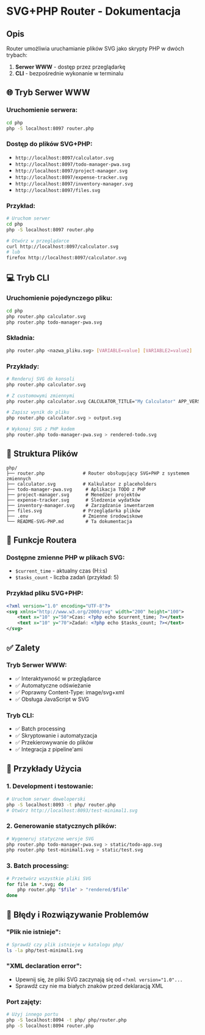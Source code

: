 # SVG+PHP Router - Dokumentacja

## Opis
Router umożliwia uruchamianie plików SVG jako skrypty PHP w dwóch trybach:
1. **Serwer WWW** - dostęp przez przeglądarkę
2. **CLI** - bezpośrednie wykonanie w terminalu

## 🌐 Tryb Serwer WWW

### Uruchomienie serwera:
```bash
cd php
php -S localhost:8097 router.php
```

### Dostęp do plików SVG+PHP:
- `http://localhost:8097/calculator.svg`
- `http://localhost:8097/todo-manager-pwa.svg`
- `http://localhost:8097/project-manager.svg`
- `http://localhost:8097/expense-tracker.svg`
- `http://localhost:8097/inventory-manager.svg`
- `http://localhost:8097/files.svg`

### Przykład:
```bash
# Uruchom serwer
cd php
php -S localhost:8097 router.php

# Otwórz w przeglądarce
curl http://localhost:8097/calculator.svg
# lub
firefox http://localhost:8097/calculator.svg
```

## 💻 Tryb CLI

### Uruchomienie pojedynczego pliku:
```bash
cd php
php router.php calculator.svg
php router.php todo-manager-pwa.svg
```

### Składnia:
```bash
php router.php <nazwa_pliku.svg> [VARIABLE=value] [VARIABLE2=value2]
```

### Przykłady:
```bash
# Renderuj SVG do konsoli
php router.php calculator.svg

# Z customowymi zmiennymi
php router.php calculator.svg CALCULATOR_TITLE="My Calculator" APP_VERSION="2.0"

# Zapisz wynik do pliku
php router.php calculator.svg > output.svg

# Wykonaj SVG z PHP kodem
php router.php todo-manager-pwa.svg > rendered-todo.svg
```

## 📁 Struktura Plików

```
php/
├── router.php              # Router obsługujący SVG+PHP z systemem zmiennych
├── calculator.svg          # Kalkulator z placeholders
├── todo-manager-pwa.svg     # Aplikacja TODO z PHP
├── project-manager.svg      # Menedżer projektów
├── expense-tracker.svg      # Śledzenie wydatków
├── inventory-manager.svg    # Zarządzanie inwentarzem
├── files.svg               # Przeglądarka plików
├── .env                    # Zmienne środowiskowe
└── README-SVG-PHP.md        # Ta dokumentacja
```

## 🔧 Funkcje Routera

### Dostępne zmienne PHP w plikach SVG:
- `$current_time` - aktualny czas (H:i:s)
- `$tasks_count` - liczba zadań (przykład: 5)

### Przykład pliku SVG+PHP:
```xml
<?xml version="1.0" encoding="UTF-8"?>
<svg xmlns="http://www.w3.org/2000/svg" width="200" height="100">
    <text x="10" y="50">Czas: <?php echo $current_time; ?></text>
    <text x="10" y="70">Zadań: <?php echo $tasks_count; ?></text>
</svg>
```

## ✅ Zalety

### Tryb Serwer WWW:
- ✅ Interaktywność w przeglądarce
- ✅ Automatyczne odświeżanie
- ✅ Poprawny Content-Type: image/svg+xml
- ✅ Obsługa JavaScript w SVG

### Tryb CLI:
- ✅ Batch processing
- ✅ Skryptowanie i automatyzacja
- ✅ Przekierowywanie do plików
- ✅ Integracja z pipeline'ami

## 🚀 Przykłady Użycia

### 1. Development i testowanie:
```bash
# Uruchom serwer deweloperski
php -S localhost:8093 -t php/ router.php
# Otwórz http://localhost:8093/test-minimal1.svg
```

### 2. Generowanie statycznych plików:
```bash
# Wygeneruj statyczne wersje SVG
php router.php todo-manager-pwa.svg > static/todo-app.svg
php router.php test-minimal1.svg > static/test.svg
```

### 3. Batch processing:
```bash
# Przetwórz wszystkie pliki SVG
for file in *.svg; do
    php router.php "$file" > "rendered/$file"
done
```

## 📝 Błędy i Rozwiązywanie Problemów

### "Plik nie istnieje":
```bash
# Sprawdź czy plik istnieje w katalogu php/
ls -la php/test-minimal1.svg
```

### "XML declaration error":
- Upewnij się, że pliki SVG zaczynają się od `<?xml version="1.0"...`
- Sprawdź czy nie ma białych znaków przed deklaracją XML

### Port zajęty:
```bash
# Użyj innego portu
php -S localhost:8094 -t php/ php/router.php
php -S localhost:8094 router.php
```
